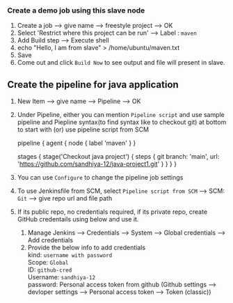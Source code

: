 ### Create a demo job using this slave node
1. Create a job --> give name --> freestyle project --> OK 
2. Select 'Restrict where this project can be run' --> Label : `maven`
3. Add Build step --> Execute shell 
4. echo "Hello, I am from slave" > /home/ubuntu/maven.txt
5. Save
6. Come out and click `Build Now` to see output and file will present in slave.

## Create the pipeline for java application
1. New Item --> give name --> Pipeline --> OK
2. Under Pipeline,
   either you can mention `Pipeline script` and use sample pipeline and Piepline syntax(to find syntax like to checkout git) at bottom to start with (or) use pipeline script from SCM

   pipeline {
    agent {
        node {
            label 'maven'
        }
    }

    stages {
        stage('Checkout java project') {
            steps {
                git branch: 'main', url: 'https://github.com/sandhiya-12/java-project1.git'
            }
        }
    }
}

3. You can use `Configure` to change the pipeline job settings
4. To use Jenkinsfile from SCM, select `Pipeline script from SCM` --> SCM: `Git` --> give repo url and file path
5. If its public repo, no credentials required, if its private repo, create GitHub credentails using below and use it.
    1. Manage Jenkins --> Credentials --> System --> Global credentials --> Add credentials
    2. Provide the below info to add credentials   
   kind: `username with password`  
   Scope: `Global`     
   ID: `github-cred`    
   Username: `sandhiya-12`  
   password: Personal access token from github (Github settings --> devloper settings --> Personal access token --> Token (classic))

